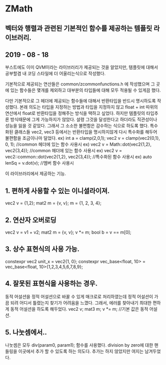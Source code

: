 # ZMath
## 벡터와 행렬과 관련된 기본적인 함수를 제공하는 템플릿 라이브러리.
## 2019 - 08 - 18
부스트에도 이미 QVM이라는 라이브러리가 제공되는 것을 알았지만, 템플릿에 대해서 공부할겸 내 코딩 스타일에 더 어울리는식으로 작성했다. 

기본적으로 제공되는 연산들은 common/zcommonfunctions.h 에 작성했으며 그 곳에 있는 함수들은 몇개를 제외하고 대부분의 타입들에 대해 모두 적용될 수 있게끔 했다.

다만 기본적으로 그 헤더에 제공되는 함수들에 대해서 반환타입을 반드시 명시하도록 작성했다.
본래 의도는 타입을 지정하는 방법과 타입을 지정하지 않고 float + int 따위의 연산에서 float로 반환타입을 정해주는 방식을 택하고 싶었다.
하지만 템플릿의 타입추론 방식때문에 그게 가능하지가 않았다. 설령 그것을 달성한다고 하더라도 직관성이나 성능을 잃을 것 같았다.
그래서 그 소소한 불편함은 감수하는 식으로 하도록 했다. 
특수화된 클래스들 vec2, vec3 등에서는 반환타입을 명시하지않게 다시 특수화를 해두어 불편함을 조금이나마 덜었다.
  ex) int a = clamp<int>(2,0,1);   vec2 v = clamp<float>(vec2{0,1}, 0, 1); //common 헤더에 있는 함수 사용시
  ex) vec2 v = Math::dot<float>(vec2{1,2}, vec2{3,4}); //common 헤더에 있는 함수 사용시
  ex) vec2 v = vec2::common::dot(vec2{1,2}, vec2{3,4}); //특수화된 함수 사용시
  ex) auto lenSq = v.dot(v); //멤버 함수 사용시
  
이 라이브러리에서 제공하는 기능.

## 1. 편하게 사용할 수 있는 이니셜라이져.
  vec2 v = {1,2};
  mat2 m = {v, v};
  m = {1, 2, 3, 4};

## 2. 연산자 오버로딩
  vec2 v = v1 + v2;
  mat2 m = {v, v};
  v *= m;
  bool b = v == m[0];

## 3. 상수 표현식의 사용 가능.
  constexpr vec2 unit_x = vec2{1, 0};
  constexpr vec_base<float, 10> = vec_base<float, 10>{1,2,3,4,5,6,7,8,9};

## 4. 잘못된 표현식을 사용하는 경우.
동적 어설션을 정적 어설션으로 바꿀 수 있게 매크로로 처리하였는데 정적 어설션이 가끔 되려 어디서 틀렸는지 찾기가 어려움을 느꼈다.
그래서, 에러를 찾아내기 최대한 편하게 동적 어설션을 하도록 해두었다.
  vec2 v;
  mat3 m;
  v *= m; //기본 값은 동적 어설션.
  
## 5. 나눗셈에서..
나눗셈은 모두 div<type>(param0, param1); 함수를 사용했다.
division by zero에 대한 핸들링을 이곳에서 추가 할 수 있도록 하는 의도다.
추가는 하지 않았지만 여지는 남겨두었다.
